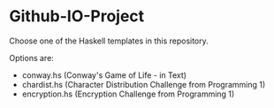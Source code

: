 # Github-IO-Project

Choose one of the Haskell templates in this repository. 

Options are:

* conway.hs (Conway's Game of Life - in Text)
* chardist.hs (Character Distribution Challenge from Programming 1)
* encryption.hs (Encryption Challenge from Programming 1)
